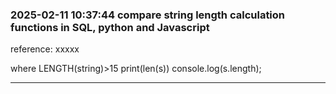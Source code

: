 ### 2025-02-11 10:37:44 compare string length calculation functions in SQL, python and Javascript
reference: xxxxx

where LENGTH(string)>15
print(len(s))
console.log(s.length);
_______________________________________________________________